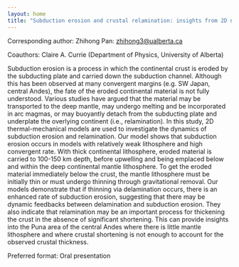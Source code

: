 ```yaml
---
layout: home
title: "Subduction erosion and crustal relamination: insights from 2D numerical models"
---
```



Corresponding author: Zhihong Pan: zhihong3@ualberta.ca

Coauthors: Claire A. Currie (Department of Physics, University of Alberta) 

Subduction erosion is a process in which the continental crust is eroded by the subducting plate and carried down the subduction channel. Although this has been observed at many convergent margins (e.g. SW Japan, central Andes), the fate of the eroded continental material is not fully understood. Various studies have argued that the material may be transported to the deep mantle, may undergo melting and be incorporated in arc magmas, or may buoyantly detach from the subducting plate and underplate the overlying continent (i.e., relamination). In this study, 2D thermal-mechanical models are used to investigate the dynamics of subduction erosion and relamination. Our model shows that subduction erosion occurs in models with relatively weak lithosphere and high convergent rate. With thick continental lithosphere, eroded material is carried to 100-150 km depth, before upwelling and being emplaced below and within the deep continental mantle lithosphere. To get the eroded material immediately below the crust, the mantle lithosphere must be initially thin or must undergo thinning through gravitational removal. Our models demonstrate that if thinning via delamination occurs, there is an enhanced rate of subduction erosion, suggesting that there may be dynamic feedbacks between delamination and subduction erosion. They also indicate that relamination may be an important process for thickening the crust in the absence of significant shortening. This can provide insights into the Puna area of the central Andes where there is little mantle lithosphere and where crustal shortening is not enough to account for the observed crustal thickness.

Preferred format: Oral presentation
